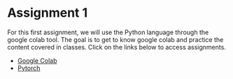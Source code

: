 **Assignment 1**
=======
For this first assignment, we will use the Python language through the google colab tool. The goal is to get to know google colab and practice the content covered in classes. Click on the links below to access assignments.

- [Google Colab](assignment-1/google_colab.md)
- [Pytorch](assignment-1/pytorch.md)
